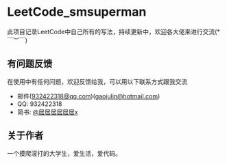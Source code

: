 # LeetCode_smsuperman

此项目记录LeetCode中自己所有的写法，持续更新中，欢迎各大佬来进行交流(*￣︶￣)

## 有问题反馈
在使用中有任何问题，欢迎反馈给我，可以用以下联系方式跟我交流

* 邮件(932422318@qq.com)(gaojulin@hotmail.com)
* QQ: 932422318
* 简书: [@居居居居居居x](https://www.jianshu.com/u/0531c23d49e6)

## 关于作者
一个摸爬滚打的大学生，爱生活，爱代码。
